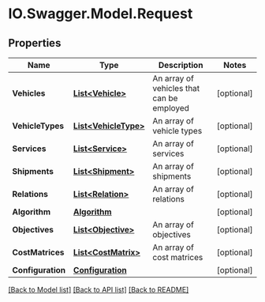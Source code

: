 # IO.Swagger.Model.Request
## Properties

Name | Type | Description | Notes
------------ | ------------- | ------------- | -------------
**Vehicles** | [**List&lt;Vehicle&gt;**](Vehicle.md) | An array of vehicles that can be employed | [optional] 
**VehicleTypes** | [**List&lt;VehicleType&gt;**](VehicleType.md) | An array of vehicle types | [optional] 
**Services** | [**List&lt;Service&gt;**](Service.md) | An array of services | [optional] 
**Shipments** | [**List&lt;Shipment&gt;**](Shipment.md) | An array of shipments | [optional] 
**Relations** | [**List&lt;Relation&gt;**](Relation.md) | An array of relations | [optional] 
**Algorithm** | [**Algorithm**](Algorithm.md) |  | [optional] 
**Objectives** | [**List&lt;Objective&gt;**](Objective.md) | An array of objectives | [optional] 
**CostMatrices** | [**List&lt;CostMatrix&gt;**](CostMatrix.md) | An array of cost matrices | [optional] 
**Configuration** | [**Configuration**](Configuration.md) |  | [optional] 

[[Back to Model list]](../README.md#documentation-for-models) [[Back to API list]](../README.md#documentation-for-api-endpoints) [[Back to README]](../README.md)

